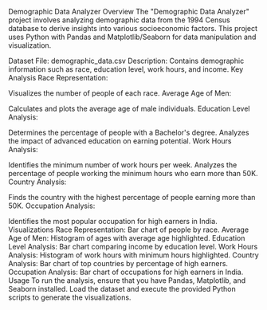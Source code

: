 Demographic Data Analyzer
Overview
The "Demographic Data Analyzer" project involves analyzing demographic data from the 1994 Census database to derive insights into various socioeconomic factors. This project uses Python with Pandas and Matplotlib/Seaborn for data manipulation and visualization.

Dataset
File: demographic_data.csv
Description: Contains demographic information such as race, education level, work hours, and income.
Key Analysis
Race Representation:

Visualizes the number of people of each race.
Average Age of Men:

Calculates and plots the average age of male individuals.
Education Level Analysis:

Determines the percentage of people with a Bachelor's degree.
Analyzes the impact of advanced education on earning potential.
Work Hours Analysis:

Identifies the minimum number of work hours per week.
Analyzes the percentage of people working the minimum hours who earn more than 50K.
Country Analysis:

Finds the country with the highest percentage of people earning more than 50K.
Occupation Analysis:

Identifies the most popular occupation for high earners in India.
Visualizations
Race Representation: Bar chart of people by race.
Average Age of Men: Histogram of ages with average age highlighted.
Education Level Analysis: Bar chart comparing income by education level.
Work Hours Analysis: Histogram of work hours with minimum hours highlighted.
Country Analysis: Bar chart of top countries by percentage of high earners.
Occupation Analysis: Bar chart of occupations for high earners in India.
Usage
To run the analysis, ensure that you have Pandas, Matplotlib, and Seaborn installed. Load the dataset and execute the provided Python scripts to generate the visualizations.
